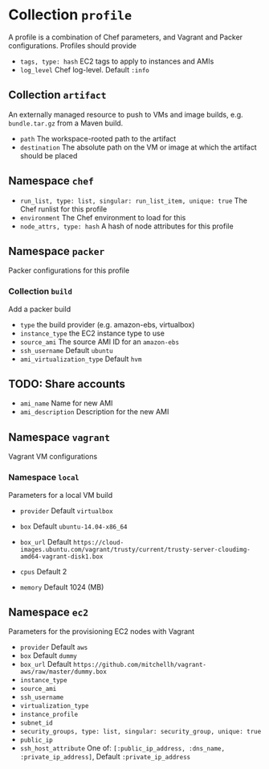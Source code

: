 Collection `profile`
====================

A profile is a combination of Chef parameters, and Vagrant and Packer configurations. Profiles should provide

* `tags, type: hash` EC2 tags to apply to instances and AMIs
* `log_level` Chef log-level. Default `:info`

## Collection `artifact`

An externally managed resource to push to VMs and image builds, e.g. `bundle.tar.gz` from a Maven build.

* `path` The workspace-rooted path to the artifact
* `destination` The absolute path on the VM or image at which the artifact should be placed

## Namespace `chef`
* `run_list, type: list, singular: run_list_item, unique: true` The Chef runlist for this profile
* `environment` The Chef environment to load for this
* `node_attrs, type: hash` A hash of node attributes for this profile


## Namespace `packer`

Packer configurations for this profile

### Collection `build`

Add a packer build

* `type` the build provider (e.g. amazon-ebs, virtualbox)
* `instance_type` the EC2 instance type to use
* `source_ami` The source AMI ID for an `amazon-ebs`
* `ssh_username` Default `ubuntu`
* `ami_virtualization_type` Default `hvm`

## TODO: Share accounts

* `ami_name` Name for new AMI
* `ami_description` Description for the new AMI


## Namespace `vagrant`

Vagrant VM configurations

### Namespace `local`

Parameters for a local VM build

* `provider` Default `virtualbox`
* `box` Default `ubuntu-14.04-x86_64`
* `box_url` Default `https://cloud-images.ubuntu.com/vagrant/trusty/current/trusty-server-cloudimg-amd64-vagrant-disk1.box`

* `cpus` Default 2
* `memory` Default 1024 (MB)

## Namespace `ec2`

Parameters for the provisioning EC2 nodes with Vagrant

* `provider` Default `aws`
* `box` Default `dummy`
* `box_url` Default `https://github.com/mitchellh/vagrant-aws/raw/master/dummy.box`
* `instance_type`
* `source_ami`
* `ssh_username`
* `virtualization_type`
* `instance_profile`
* `subnet_id`
* `security_groups, type: list, singular: security_group, unique: true`
* `public_ip`
* `ssh_host_attribute` One of: `[:public_ip_address, :dns_name, :private_ip_address]`, Default `:private_ip_address`
